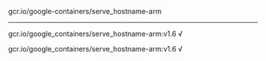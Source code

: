 gcr.io/google-containers/serve_hostname-arm 

----
gcr.io/google_containers/serve_hostname-arm:v1.6 √

gcr.io/google_containers/serve_hostname-arm:v1.6 √

